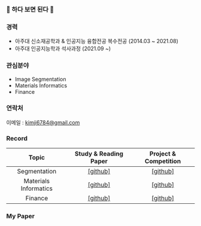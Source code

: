 ### 👋 하다 보면 된다 👋

### 경력
- 아주대 신소재공학과 & 인공지능 융합전공 복수전공 (2014.03 ~ 2021.08)
- 아주대 인공지능학과 석사과정 (2021.09 ~)

### 관심분야
- Image Segmentation
- Materials Informatics
- Finance

### 연락처
이메일 : kimji6784@gmail.com

### Record
Topic | Study & Reading Paper | Project & Competition
:---: | :---: | :---: |
Segmentation | [[github]](https://github.com/kgh6784/segmentation) | [[github]]() |
Materials Informatics | [[github]](https://github.com/kgh6784/mse_ai) | [[github]]() |
Finance | [[github]]() | [[github]]() |

### My Paper

